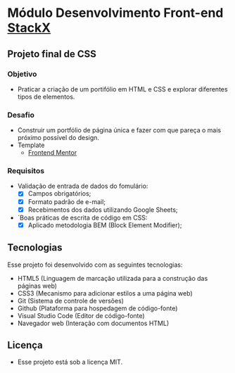 # Módulo Desenvolvimento Front-end [StackX](https://www.stackx.com.br)

## Projeto final de CSS

### Objetivo

- Praticar a criação de um portifólio em HTML e CSS e explorar diferentes tipos de elementos.

### Desafio

- Construir um portfólio de página única e fazer com que pareça o mais próximo possível do design.
- Template
  - [Frontend Mentor](https://www.frontendmentor.io/challenges/singlepage-developer-portfolio-bBVj2ZPi-x)

### Requisitos

- Validação de entrada de dados do fomulário:
  - [x] Campos obrigatórios;
  - [x] Formato padrão de e-mail;
  - [x] Recebimentos dos dados utilizando Google Sheets;

- ´Boas práticas de escrita de código em CSS:
  - [x] Aplicado metodologia BEM (Block Element Modifier);

## Tecnologias

Esse projeto foi desenvolvido com as seguintes tecnologias:

- HTML5                (Linguagem de marcação utilizada para a construção das páginas web)
- CSS3                 (Mecanismo para adicionar estilos a uma página web)
- Git                  (Sistema de controle de versões)
- Github               (Plataforma para hospedagem de código-fonte)
- Visual Studio Code   (Editor de código-fonte)
- Navegador web        (Interação com documentos HTML)

## Licença

- Esse projeto está sob a licença MIT.
